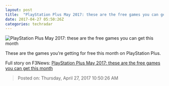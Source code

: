 ```yaml
---
layout: post
title:  "PlayStation Plus May 2017: these are the free games you can get this month"
date: 2017-04-27 05:50:26Z
categories: techradar
---
```


![PlayStation Plus May 2017: these are the free games you can get this month](http://cdn.mos.cms.futurecdn.net/YKnzVrrJHa8XcaV5kNW4AX-1200-80.jpg)

These are the games you’re getting for free this month on PlayStation Plus.


Full story on F3News: [PlayStation Plus May 2017: these are the free games you can get this month](http://www.f3nws.com/n/ccAGkF)

> Posted on: Thursday, April 27, 2017 10:50:26 AM
